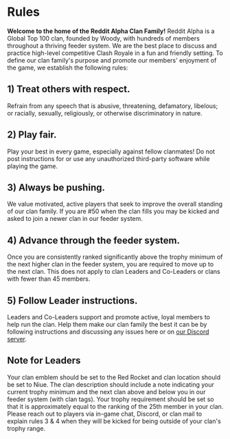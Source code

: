 # Rules

**Welcome to the home of the Reddit Alpha Clan Family!** Reddit Alpha is a Global Top 100 clan, founded by Woody, with hundreds of members throughout a thriving feeder system. We are the best place to discuss and practice high-level competitive Clash Royale in a fun and friendly setting. To define our clan family's purpose and promote our members' enjoyment of the game, we establish the following rules:

## 1) Treat others with respect.

Refrain from any speech that is abusive, threatening, defamatory, libelous; or racially, sexually, religiously, or otherwise discriminatory in nature.

## 2) Play fair.

Play your best in every game, especially against fellow clanmates! Do not post instructions for or use any unauthorized third-party software while playing the game.

## 3) Always be pushing.

We value motivated, active players that seek to improve the overall standing of our clan family. If you are #50 when the clan fills you may be kicked and asked to join a newer clan in our feeder system.

## 4) Advance through the feeder system.

Once you are consistently ranked significantly above the trophy minimum of the next higher clan in the feeder system, you are required to move up to the next clan. This does not apply to clan Leaders and Co-Leaders or clans with fewer than 45 members.

## 5) Follow Leader instructions.

Leaders and Co-Leaders support and promote active, loyal members to help run the clan. Help them make our clan family the best it can be by following instructions and discussing any issues here or on [our Discord server](http://discord.gg/racf).

## Note for Leaders

Your clan emblem should be set to the Red Rocket and clan location should be set to Niue. The clan description should include a note indicating your current trophy minimum and the next clan above and below you in our feeder system (with clan tags). Your trophy requirement should be set so that it is approximately equal to the ranking of the 25th member in your clan. Please reach out to players via in-game chat, Discord, or clan mail to explain rules 3 & 4 when they will be kicked for being outside of your clan's trophy range.
